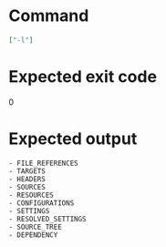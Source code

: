 # Command
```json
["-l"]
```

# Expected exit code
0

# Expected output
```
- FILE_REFERENCES
- TARGETS
- HEADERS
- SOURCES
- RESOURCES
- CONFIGURATIONS
- SETTINGS
- RESOLVED_SETTINGS
- SOURCE_TREE
- DEPENDENCY

```
